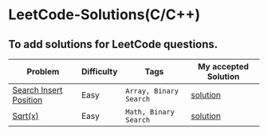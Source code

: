 # LeetCode-Solutions(C/C++)
## To add solutions for LeetCode questions.
| Problem             |Difficulty| Tags|My accepted Solution                                                                
| ----------------- | ------------------------------------------------------------------ |------------|-----------|
| [Search Insert Position](https://leetcode.com/problems/search-insert-position/) |Easy|`Array, Binary Search` | [solution](../main/SearchInsertposition/)
| [Sqrt(x)](https://leetcode.com/problems/sqrtx/)|Easy|`Math, Binary Search` | [solution](../main/Sqrt(x)/)
